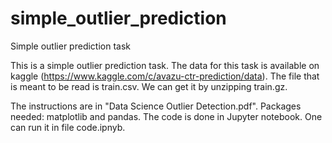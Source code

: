 # simple_outlier_prediction
Simple outlier prediction task

This is a simple outlier prediction task. The data for this task is available on kaggle (https://www.kaggle.com/c/avazu-ctr-prediction/data). The file that is meant to be read is train.csv. We can get it by unzipping train.gz.

The instructions are in "Data Science Outlier Detection.pdf". Packages needed: matplotlib and pandas. The code is done in Jupyter notebook. One can run it in file code.ipnyb.
